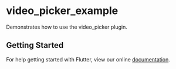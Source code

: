 # video_picker_example

Demonstrates how to use the video_picker plugin.

## Getting Started

For help getting started with Flutter, view our online
[documentation](https://flutter.io/).
